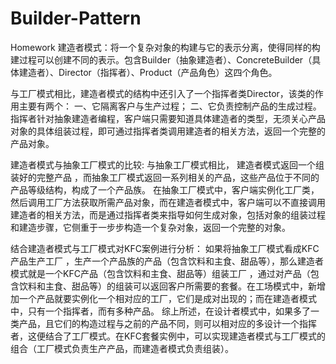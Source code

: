 # Builder-Pattern
Homework
建造者模式：将一个复杂对象的构建与它的表示分离，使得同样的构建过程可以创建不同的表示。包含Builder（抽象建造者）、ConcreteBuilder（具体建造者）、Director（指挥者）、Product（产品角色）这四个角色。

与工厂模式相比，建造者模式的结构中还引入了一个指挥者类Director，该类的作用主要有两个：
一、它隔离客户与生产过程；
二、它负责控制产品的生成过程。指挥者针对抽象建造者编程，客户端只需要知道具体建造者的类型，无须关心产品对象的具体组装过程，即可通过指挥者类调用建造者的相关方法，返回一个完整的产品对象。

建造者模式与抽象工厂模式的比较:
与抽象工厂模式相比， 建造者模式返回一个组装好的完整产品 ，而抽象工厂模式返回一系列相关的产品，这些产品位于不同的产品等级结构，构成了一个产品族。
在抽象工厂模式中，客户端实例化工厂类，然后调用工厂方法获取所需产品对象，而在建造者模式中，客户端可以不直接调用建造者的相关方法，而是通过指挥者类来指导如何生成对象，包括对象的组装过程和建造步骤，它侧重于一步步构造一个复杂对象，返回一个完整的对象。

结合建造者模式与工厂模式对KFC案例进行分析：
如果将抽象工厂模式看成KFC产品生产工厂 ，生产一个产品族的产品（包含饮料和主食、甜品等），那么建造者模式就是一个KFC产品（包含饮料和主食、甜品等）组装工厂 ，通过对产品（包含饮料和主食、甜品等）的组装可以返回客户所需要的套餐。在工场模式中，新增加一个产品就要实例化一个相对应的工厂，它们是成对出现的；而在建造者模式中，只有一个指挥者，而有多种产品。
综上所述，在设计者模式中，如果多了一类产品，且它们的构造过程与之前的产品不同，则可以相对应的多设计一个指挥者，这便结合了工厂模式。在KFC套餐实例中，可以实现建造者模式与工厂模式的组合（工厂模式负责生产产品，而建造者模式负责组装）。
